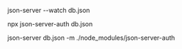 <!-- start backend server -->

json-server --watch db.json

npx json-server-auth db.json

json-server db.json -m ./node_modules/json-server-auth
